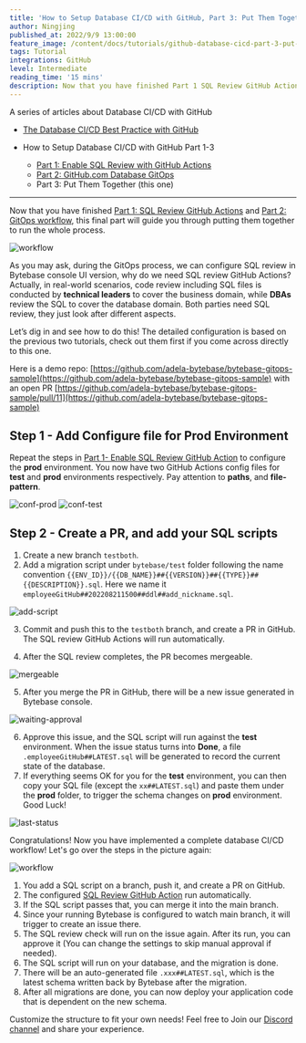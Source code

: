 ```yaml
---
title: 'How to Setup Database CI/CD with GitHub, Part 3: Put Them Together'
author: Ningjing
published_at: 2022/9/9 13:00:00
feature_image: /content/docs/tutorials/github-database-cicd-part-3-put-them-together/github-howto-3.webp
tags: Tutorial
integrations: GitHub
level: Intermediate
reading_time: '15 mins'
description: Now that you have finished Part 1 SQL Review GitHub Actions and Part 2 GitOps workflow, this final part will guide you through putting them together to run the whole process.
---
```


A series of articles about Database CI/CD with GitHub

- [The Database CI/CD Best Practice with GitHub](/docs/tutorials/database-cicd-best-practice-with-github)

- How to Setup Database CI/CD with GitHub Part 1-3
  - [Part 1: Enable SQL Review with GitHub Actions](/docs/tutorials/github-database-cicd-part-1-sql-review-github-actions)
  - [Part 2: GitHub.com Database GitOps](/docs/tutorials/github-database-cicd-part-2-github-database-gitops)
  - Part 3: Put Them Together (this one)

---

Now that you have finished [Part 1: SQL Review GitHub Actions](/docs/tutorials/github-database-cicd-part-1-sql-review-github-actions) and [Part 2: GitOps workflow](/docs/tutorials/github-database-cicd-part-2-github-database-gitops), this final part will guide you through putting them together to run the whole process.

![workflow](/content/docs/tutorials/github-database-cicd-part-3-put-them-together/workflow.webp)

As you may ask, during the GitOps process, we can configure SQL review in Bytebase console UI version, why do we need SQL review GitHub Actions? Actually, in real-world scenarios, code review including SQL files is conducted by **technical leaders** to cover the business domain, while **DBAs** review the SQL to cover the database domain. Both parties need SQL review, they just look after different aspects.

Let’s dig in and see how to do this! The detailed configuration is based on the previous two tutorials, check out them first if you come across directly to this one.

Here is a demo repo:
[https://github.com/adela-bytebase/bytebase-gitops-sample](https://github.com/adela-bytebase/bytebase-gitops-sample) with an open PR
[https://github.com/adela-bytebase/bytebase-gitops-sample/pull/11](https://github.com/adela-bytebase/bytebase-gitops-sample)

## Step 1 - Add Configure file for Prod Environment

Repeat the steps in [Part 1- Enable SQL Review GitHub Action](/docs/tutorials/github-database-cicd-part-1-sql-review-github-actions) to configure the **prod** environment. You now have two GitHub Actions config files for **test** and **prod** environments respectively. Pay attention to **paths**, and **file-pattern**.

![conf-prod](/content/docs/tutorials/github-database-cicd-part-3-put-them-together/conf-prod.webp)
![conf-test](/content/docs/tutorials/github-database-cicd-part-3-put-them-together/conf-test.webp)

## Step 2 - Create a PR, and add your SQL scripts

1. Create a new branch `testboth`.
2. Add a migration script under `bytebase/test` folder following the name convention `{{ENV_ID}}/{{DB_NAME}}##{{VERSION}}##{{TYPE}}##{{DESCRIPTION}}.sql`. Here we name it `employeeGitHub##202208211500##ddl##add_nickname.sql`.

![add-script](/content/docs/tutorials/github-database-cicd-part-3-put-them-together/add-script.webp)

3. Commit and push this to the `testboth` branch, and create a PR in GitHub. The SQL review GitHub Actions will run automatically.

4. After the SQL review completes, the PR becomes mergeable.

![mergeable](/content/docs/tutorials/github-database-cicd-part-3-put-them-together/mergeable.webp)

5. After you merge the PR in GitHub, there will be a new issue generated in Bytebase console.

![waiting-approval](/content/docs/tutorials/github-database-cicd-part-3-put-them-together/waiting-approval.webp)

6. Approve this issue, and the SQL script will run against the **test** environment. When the issue status turns into **Done**, a file `.employeeGitHub##LATEST.sql` will be generated to record the current state of the database.
7. If everything seems OK for you for the **test** environment, you can then copy your SQL file (except the `xx##LATEST.sql`) and paste them under the **prod** folder, to trigger the schema changes on **prod** environment. Good Luck!

![last-status](/content/docs/tutorials/github-database-cicd-part-3-put-them-together/last-status.webp)

Congratulations! Now you have implemented a complete database CI/CD workflow! Let's go over the steps in the picture again:

![workflow](/content/docs/tutorials/github-database-cicd-part-3-put-them-together/workflow.webp)

1. You add a SQL script on a branch, push it, and create a PR on GitHub.
2. The configured [SQL Review GitHub Action](https://github.com/marketplace/actions/sql-review) run automatically.
3. If the SQL script passes that, you can merge it into the main branch.
4. Since your running Bytebase is configured to watch main branch, it will trigger to create an issue there.
5. The SQL review check will run on the issue again. After its run, you can approve it (You can change the settings to skip manual approval if needed).
6. The SQL script will run on your database, and the migration is done.
7. There will be an auto-generated file `.xxx##LATEST.sql`, which is the latest schema written back by Bytebase after the migration.
8. After all migrations are done, you can now deploy your application code that is dependent on the new schema.

Customize the structure to fit your own needs! Feel free to Join our [Discord channel](https://discord.gg/huyw7gRsyA) and share your experience.
